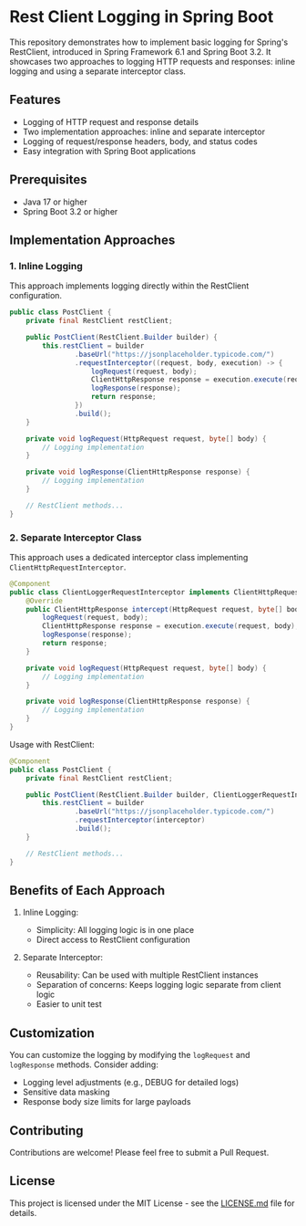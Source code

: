 # Rest Client Logging in Spring Boot

This repository demonstrates how to implement basic logging for Spring's RestClient, introduced in Spring Framework 6.1 and Spring Boot 3.2. It showcases two approaches to logging HTTP requests and responses: inline logging and using a separate interceptor class.

## Features

- Logging of HTTP request and response details
- Two implementation approaches: inline and separate interceptor
- Logging of request/response headers, body, and status codes
- Easy integration with Spring Boot applications

## Prerequisites

- Java 17 or higher
- Spring Boot 3.2 or higher

## Implementation Approaches

### 1. Inline Logging

This approach implements logging directly within the RestClient configuration.

```java
public class PostClient {
    private final RestClient restClient;

    public PostClient(RestClient.Builder builder) {
        this.restClient = builder
                .baseUrl("https://jsonplaceholder.typicode.com/")
                .requestInterceptor((request, body, execution) -> {
                    logRequest(request, body);
                    ClientHttpResponse response = execution.execute(request, body);
                    logResponse(response);
                    return response;
                })
                .build();
    }

    private void logRequest(HttpRequest request, byte[] body) {
        // Logging implementation
    }

    private void logResponse(ClientHttpResponse response) {
        // Logging implementation
    }

    // RestClient methods...
}
```

### 2. Separate Interceptor Class

This approach uses a dedicated interceptor class implementing `ClientHttpRequestInterceptor`.

```java
@Component
public class ClientLoggerRequestInterceptor implements ClientHttpRequestInterceptor {
    @Override
    public ClientHttpResponse intercept(HttpRequest request, byte[] body, ClientHttpRequestExecution execution) throws IOException {
        logRequest(request, body);
        ClientHttpResponse response = execution.execute(request, body);
        logResponse(response);
        return response;
    }

    private void logRequest(HttpRequest request, byte[] body) {
        // Logging implementation
    }

    private void logResponse(ClientHttpResponse response) {
        // Logging implementation
    }
}
```

Usage with RestClient:

```java
@Component
public class PostClient {
    private final RestClient restClient;

    public PostClient(RestClient.Builder builder, ClientLoggerRequestInterceptor interceptor) {
        this.restClient = builder
                .baseUrl("https://jsonplaceholder.typicode.com/")
                .requestInterceptor(interceptor)
                .build();
    }

    // RestClient methods...
}
```

## Benefits of Each Approach

1. Inline Logging:
    - Simplicity: All logging logic is in one place
    - Direct access to RestClient configuration

2. Separate Interceptor:
    - Reusability: Can be used with multiple RestClient instances
    - Separation of concerns: Keeps logging logic separate from client logic
    - Easier to unit test

## Customization

You can customize the logging by modifying the `logRequest` and `logResponse` methods. Consider adding:

- Logging level adjustments (e.g., DEBUG for detailed logs)
- Sensitive data masking
- Response body size limits for large payloads

## Contributing

Contributions are welcome! Please feel free to submit a Pull Request.

## License

This project is licensed under the MIT License - see the [LICENSE.md](LICENSE.md) file for details.